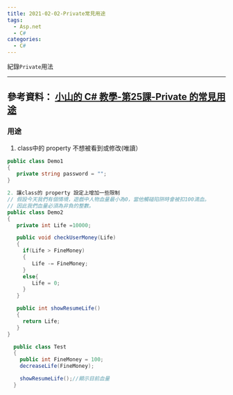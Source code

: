 ```yaml
---
title: 2021-02-02-Private常見用途
tags:
  - Asp.net
  - C#
categories:
  - C#
---
```

紀錄`Private`用法
<!-- more -->
---
參考資料：
[小山的 C# 教學-第25課-Private 的常見用途](https://www.youtube.com/watch?v=Js8AmCoecIo&list=PLbXghSoQcLZtWqTA8q1NsByVpINoROHHe&index=27)
---

### 用途
1. class中的 property 不想被看到或修改(唯讀）
```C#
public class Demo1
{
   private string password = "";
}

2. 讓class的 property 設定上增加一些限制 
// 假設今天我們有個情境，遊戲中人物血量最小為0，當他觸碰陷阱時會被扣100滴血。
// 因此我們血量必須為非負的整數。
public class Demo2
{
   private int Life =10000;

   public void checkUserMoney(Life)
   {
     if(Life > FineMoney)
     {
        Life -= FineMoney;
     }
     else{
        Life = 0;
     }
   }

   public int showResumeLife()
   {
     return Life;
   }
}

  public class Test
  {
    public int FineMoney = 100;
    decreaseLife(FineMoney);

    showResumeLife();//顯示目前血量
  }

```
